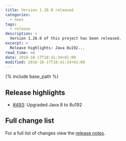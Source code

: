 ```yaml
---
title: Version 1.28.0 released
categories:
  - news
tags:
  - release
description: >
  Version 1.28.0 of this project has been released.
excerpt: >
  Release highlights: Java 8u192...
read_time: no
date: 2018-10-17T18:41:34+01:00
modified: 2018-10-17T18:41:34+01:00
---
```


{% include base_path %}

## Release highlights

* [#493](https://github.com/gantsign/development-environment/pull/493):
  Upgraded Java 8 to 8u192

## Full change list

For a full list of changes view the
[release notes](https://github.com/gantsign/development-environment/releases/tag/1.28.0).

